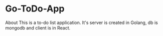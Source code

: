 # Go-ToDo-App
About This is a to-do list application. It's server is created in Golang, db is mongodb and client is in React.
